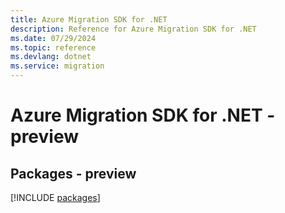 ```yaml
---
title: Azure Migration SDK for .NET
description: Reference for Azure Migration SDK for .NET
ms.date: 07/29/2024
ms.topic: reference
ms.devlang: dotnet
ms.service: migration
---
```

# Azure Migration SDK for .NET - preview
## Packages - preview
[!INCLUDE [packages](migration-index.md)]